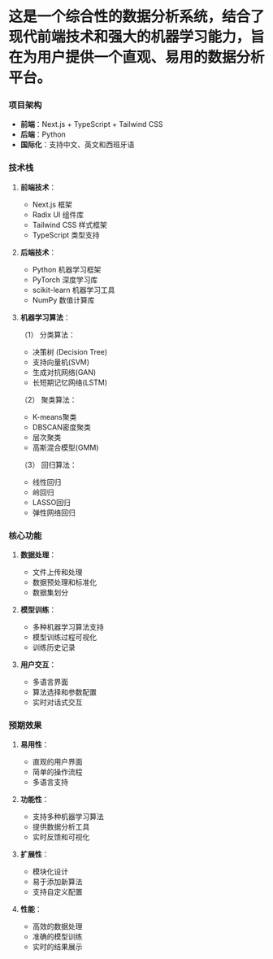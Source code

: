 # 这是一个综合性的数据分析系统，结合了现代前端技术和强大的机器学习能力，旨在为用户提供一个直观、易用的数据分析平台。

### 项目架构
- **前端**：Next.js + TypeScript + Tailwind CSS
- **后端**：Python
- **国际化**：支持中文、英文和西班牙语

### 技术栈
1. **前端技术**：
   - Next.js 框架
   - Radix UI 组件库
   - Tailwind CSS 样式框架
   - TypeScript 类型支持

2. **后端技术**：
   - Python 机器学习框架
   - PyTorch 深度学习库
   - scikit-learn 机器学习工具
   - NumPy 数值计算库

3. **机器学习算法**：
   
   （1） 分类算法：
      - 决策树 (Decision Tree)
      - 支持向量机(SVM)
      - 生成对抗网络(GAN)
      - 长短期记忆网络(LSTM)
        
   （2） 聚类算法：
      - K-means聚类
      - DBSCAN密度聚类
      - 层次聚类
      - 高斯混合模型(GMM)
        
   （3） 回归算法：
      - 线性回归
      - 岭回归
      - LASSO回归
      - 弹性网络回归

### 核心功能
1. **数据处理**：
   - 文件上传和处理
   - 数据预处理和标准化
   - 数据集划分

2. **模型训练**：
   - 多种机器学习算法支持
   - 模型训练过程可视化
   - 训练历史记录

3. **用户交互**：
   - 多语言界面
   - 算法选择和参数配置
   - 实时对话式交互

### 预期效果
1. **易用性**：
   - 直观的用户界面
   - 简单的操作流程
   - 多语言支持

2. **功能性**：
   - 支持多种机器学习算法
   - 提供数据分析工具
   - 实时反馈和可视化

3. **扩展性**：
   - 模块化设计
   - 易于添加新算法
   - 支持自定义配置

4. **性能**：
   - 高效的数据处理
   - 准确的模型训练
   - 实时的结果展示


